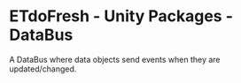 # ETdoFresh - Unity Packages - DataBus
A DataBus where data objects send events when they are updated/changed.